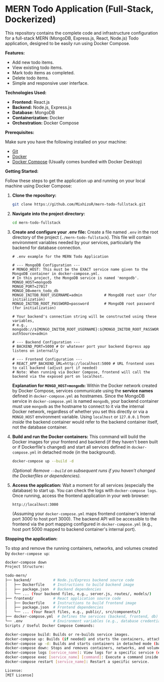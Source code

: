# MERN Todo Application (Full-Stack, Dockerized)

This repository contains the complete code and infrastructure configuration for a full-stack MERN (MongoDB, Express.js, React, Node.js) Todo application, designed to be easily run using Docker Compose.

**Features:**
* Add new todo items.
* View existing todo items.
* Mark todo items as completed.
* Delete todo items.
* Simple and responsive user interface.

**Technologies Used:**
* **Frontend:** React.js
* **Backend:** Node.js, Express.js
* **Database:** MongoDB
* **Containerization:** Docker
* **Orchestration:** Docker Compose

**Prerequisites:**

Make sure you have the following installed on your machine:

* [Git](https://git-scm.com/book/en/v2/Getting-Started-Installing-Git)
* [Docker](https://www.docker.com/get-started)
* [Docker Compose](https://docs.docker.com/compose/install/) (Usually comes bundled with Docker Desktop)

**Getting Started:**

Follow these steps to get the application up and running on your local machine using Docker Compose:

1.  **Clone the repository:**
    ```bash
    git clone https://github.com/MixhizoR/mern-todo-fullstack.git
    ```
2.  **Navigate into the project directory:**
    ```bash
    cd mern-todo-fullstack
    ```
3.  **Create and configure your .env file:**
    Create a file named `.env` in the root directory of the project (`./mern-todo-fullstack`). This file will contain environment variables needed by your services, particularly the backend for database connection.

    ```env
    # .env example for the MERN Todo Application

    # --- MongoDB Configuration ---
    # MONGO_HOST: This must be the EXACT service name given to the MongoDB container in docker-compose.yml.
    # In this project, the MongoDB service is named 'mongodb'.
    MONGO_HOST=mongodb 
    MONGO_PORT=27017
    MONGO_DB=mern_todo_db
    MONGO_INITDB_ROOT_USERNAME=admin          # MongoDB root user (for initialization)
    MONGO_INITDB_ROOT_PASSWORD=password       # MongoDB root password (for initialization)

    # Your backend's connection string will be constructed using these variables,
    # e.g., mongodb://${MONGO_INITDB_ROOT_USERNAME}:${MONGO_INITDB_ROOT_PASSWORD}@${MONGO_HOST}:${MONGO_PORT}/${MONGO_DB}?authSource=admin

    # --- Backend Configuration ---
    # BACKEND_PORT=5000 # Or whatever port your backend Express app listens on internally

    # --- Frontend Configuration ---
    # REACT_APP_BACKEND_URL=http://localhost:5000 # URL frontend uses to call backend (adjust port if needed)
    # Note: When running via Docker Compose, frontend will call the backend via the exposed port on localhost.
    ```
    **Explanation for `MONGO_HOST=mongodb`:** Within the Docker network created by Docker Compose, services communicate using the **service names** defined in `docker-compose.yml` as hostnames. Since the MongoDB service in `docker-compose.yml` is named `mongodb`, your backend container must use `mongodb` as the hostname to connect to it via the internal Docker network, regardless of whether you set this directly or via a `MONGO_HOST` environment variable. Using `localhost` or `127.0.0.1` from *inside* the backend container would refer to the backend container itself, not the database container.

4.  **Build and run the Docker containers:**
    This command will build the Docker images for your frontend and backend (if they haven't been built or if Dockerfile's changed) and start all services defined in `docker-compose.yml` in detached mode (in the background).
    ```bash
    docker-compose up --build -d
    ```
    *(Optional: Remove `--build` on subsequent runs if you haven't changed the Dockerfiles or dependencies).*

5.  **Access the application:**
    Wait a moment for all services (especially the database) to start up. You can check the logs with `docker-compose logs`. Once running, access the frontend application in your web browser:
    ```
    http://localhost:3000 
    ```
    (Assuming your `docker-compose.yml` maps frontend container's internal port 3000 to host port 3000). The backend API will be accessible to the frontend via the port mapping configured in `docker-compose.yml` (e.g., host port 5000 mapped to backend container's internal port).

**Stopping the application:**

To stop and remove the running containers, networks, and volumes created by `docker-compose up`:

```bash
docker-compose down
Project Structure:

todo-mern/
├── backend/          # Node.js/Express backend source code
│   ├── Dockerfile    # Instructions to build backend image
│   ├── package.json  # Backend dependencies
│   └── ... (Your backend files, e.g., server.js, routes/, models/)
├── frontend/         # React application source code
│   ├── Dockerfile    # Instructions to build frontend image
│   ├── package.json  # Frontend dependencies
│   └── ... (Your React files, e.g., public/, src/components/)
├── docker-compose.yml  # Defines the services (backend, frontend, db) and their configuration for Docker Compose
└── .env              # Environment variables (e.g., database credentials, hostnames)
Scripts / Useful Docker Compose Commands:

docker-compose build: Builds or re-builds service images.
docker-compose up: Builds (if needed) and starts the containers, attaching to logs.
docker-compose up -d: Builds and starts containers in detached mode (background).
docker-compose down: Stops and removes containers, networks, and volumes.
docker-compose logs [service_name]: View logs for a specific service (e.g., docker-compose logs backend).
docker-compose exec [service_name] [command]: Execute a command inside a running service container (e.g., docker-compose exec backend bash to get a shell).
docker-compose restart [service_name]: Restart a specific service.

License:
[MIT License]
